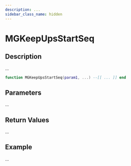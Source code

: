 ```yaml
---
description: ...
sidebar_class_name: hidden
---
```


# MGKeepUpsStartSeq

## Description

...

```lua
function MGKeepUpsStartSeq(param1, ...) --[[ ... ]] end
```

## Parameters

...

## Return Values

...

## Example

...

